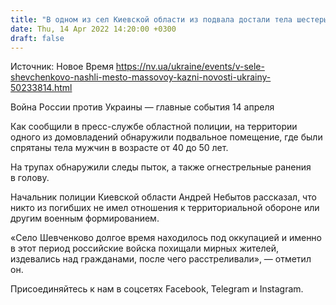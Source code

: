 ```yaml
---
title: "В одном из сел Киевской области из подвала достали тела шестерых мужчин, которых замучили и расстреляли оккупанты"
date: Thu, 14 Apr 2022 14:20:00 +0300
draft: false
---
```

Источник: Новое Время https://nv.ua/ukraine/events/v-sele-shevchenkovo-nashli-mesto-massovoy-kazni-novosti-ukrainy-50233814.html


Война России против Украины — главные события 14 апреля

Как сообщили в пресс-службе областной полиции, на территории одного из домовладений обнаружили подвальное помещение, где были спрятаны тела мужчин в возрасте от 40 до 50 лет.

На трупах обнаружили следы пыток, а также огнестрельные ранения в голову.

Начальник полиции Киевской области Андрей Небытов рассказал, что никто из погибших не имел отношения к территориальной обороне или другим военным формированием.

«Село Шевченково долгое время находилось под оккупацией и именно в этот период российские войска похищали мирных жителей, издевались над гражданами, после чего расстреливали», — отметил он.

Присоединяйтесь к нам в соцсетях Facebook, Telegram и Instagram.
